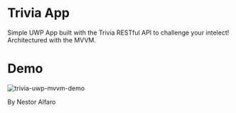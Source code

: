 # Trivia App
Simple UWP App built with the Trivia RESTful API to challenge your intelect! Architectured with the MVVM.

# Demo
![trivia-uwp-mvvm-demo](https://user-images.githubusercontent.com/83131937/207827187-3b96bc15-092a-4667-b425-1e3925fdc505.gif)

By Nestor Alfaro
